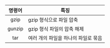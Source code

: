 | 명령어| 특징 |
| :----: | ------------------------------------------- |
| gzip | gzip 형식으로 파일 압축 |
| gunzip | gzip 형식 파일의 압축 해제 |
| tar | 여러 개의 파일을 하나의 파일로 묶음 |
